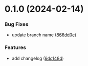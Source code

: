 # 0.1.0 (2024-02-14)


### Bug Fixes

* update branch name ([866dd0c](https://github.com/adekllny/greetings-ci/commit/866dd0c33c46a3dfdc3c842e44ddb86db636f91e))


### Features

* add changelog ([6dc148d](https://github.com/adekllny/greetings-ci/commit/6dc148dbb52ea4fe1690b69a5c85208c8da1e02b))



